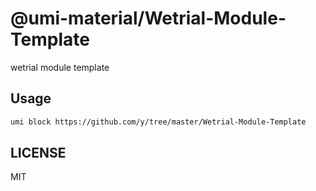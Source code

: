 # @umi-material/Wetrial-Module-Template

wetrial module template

## Usage

```sh
umi block https://github.com/y/tree/master/Wetrial-Module-Template
```

## LICENSE

MIT

